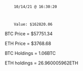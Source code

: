 		10/14/21 @ 16:30:20 



		Value: $162820.06



BTC Price = $57751.34

 ETH Price = $3768.68


BTC Holdings = 1.06BTC

 ETH holdings = 26.960005962ETH 

